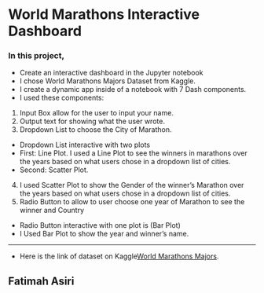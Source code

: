# World Marathons Interactive Dashboard


### In this project, 
- Create an interactive dashboard in the Jupyter notebook 
- I chose World Marathons Majors Dataset from Kaggle.
- I create a dynamic app inside of a notebook with 7 Dash components.
- I used these components:
1. Input Box allow for the user to input your name.
2. Output text for showing what the user wrote.
3. Dropdown List to choose the City of Marathon.
- Dropdown List interactive with two plots
- First: Line Plot. 
I used a Line Plot to see the winners in marathons over the years based on what users chose in a dropdown list of cities.
- Second: Scatter Plot.
4. I used Scatter Plot to show the Gender of the winner’s Marathon over the years based on what users chose in a dropdown list of cities.
5. Radio Button to allow to user choose one year of Marathon to see the winner and Country
- Radio Button interactive with one plot is (Bar Plot)
- I Used Bar Plot to show the year and winner’s name. 
---
- Here is the link of dataset on Kaggle[World Marathons Majors]([https://public.tableau.com/app/profile/fatimah.asiri/viz/DashboardCO2Bank/DashboardCO2Bank](https://www.kaggle.com/datasets/emmanuelleai/world-marathons-majors)).


## Fatimah Asiri
